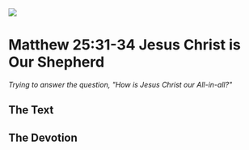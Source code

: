 <img class="intro-right" src="/images/art-matthew.jpg">

# Matthew 25:31-34 Jesus Christ is Our Shepherd

*Trying to answer the question, "How is Jesus Christ our All-in-all?"*

## The Text

## The Devotion
